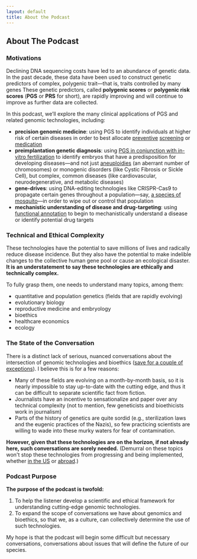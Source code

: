 ```yaml
---
layout: default
title: About the Podcast
---
```

## About The Podcast
### Motivations

Declining DNA sequencing costs have led to an abundance of genetic data. In the past decade, these data have been used to construct genetic predictors of complex, polygenic trait—that is, traits controlled by many genes These genetic predictors, called **polygenic scores** or **polygenic risk scores** (**PGS** or **PRS** for short), are rapidly improving and will continue to improve as further data are collected. 

In this podcast, we’ll explore the many clinical applications of PGS and related genomic technologies, including:

- **precision genomic medicine**: using PGS to identify individuals at higher risk of certain diseases in order to best allocate [preventive](https://www.biorxiv.org/content/10.1101/689935v1) [screening](https://www.biorxiv.org/content/10.1101/250712v1) or [medication](https://www.ncbi.nlm.nih.gov/pmc/articles/PMC2842298/)
- **preimplantation genetic diagnosis**: using [PGS in conjunction with in-vitro fertilization](https://www.sciencedirect.com/science/article/pii/S1769721219301016) to identify embryos that have a predisposition for developing diseases—and not just [aneuploidies](https://www.mayoclinic.org/tests-procedures/noninvasive-prenatal-testing/about/pac-20384574) (an aberrant number of chromosomes) or monogenic disorders (like Cystic Fibrosis or Sickle Cell), but complex, common diseases (like cardiovascular, neurodegenerative, and metabolic diseases)
- **gene-drives**: using DNA-editing technologies like CRISPR-Cas9 to propagate certain genes throughout a population—say, [a species of mosquito](https://www.nature.com/articles/nbt.4245)—in order to wipe out or control that population
- **mechanistic understanding of disease and drug-targeting**: using [functional annotation](https://www.ahajournals.org/doi/10.1161/CIRCGEN.118.002328) to begin to mechanistically understand a disease or identify potential drug targets

### Technical and Ethical Complexity

These technologies have the potential to save millions of lives and radically reduce disease incidence. But they also have the potential to make indelible changes to the collective human gene pool or cause an ecological disaster. **It is an understatement to say these technologies are ethically and technically complex.**

To fully grasp them, one needs to understand many topics, among them: 

- quantitative and population genetics (fields that are rapidly evolving)
- evolutionary biology
- reproductive medicine and embryology
- bioethics
- healthcare economics 
- ecology

### The State of the Conversation

There is a distinct lack of serious, nuanced conversations about the intersection of genomic technologies and bioethics ([save for a couple of exceptions](https://www.technologyreview.com/topic/rewriting-life/)). I believe this is for a few reasons:

- Many of these fields are evolving on a month-by-month basis, so it is nearly impossible to stay up-to-date with the cutting edge, and thus it can be difficult to separate scientific fact from fiction. 
- Journalists have an incentive to sensationalize and paper over any technical complexity (not to mention, few geneticists and bioethicists work in journalism)
- Parts of the history of genetics are quite sordid (e.g., sterilization laws and the eugenic practices of the Nazis), so few practicing scientists are willing to wade into these murky waters for fear of contamination.

**However, given that these technologies are on the horizon, if not already here, such conversations are sorely needed.** (Demurral on these topics won't stop these technologies from progressing and being implemented, whether [in the US](https://genomicprediction.com) or [abroad](https://www.technologyreview.com/s/612458/exclusive-chinese-scientists-are-creating-crispr-babies/).)

### Podcast Purpose

**The purpose of the podcast is twofold:** 
1. To help the listener develop a scientific and ethical framework for understanding cutting-edge genomic technologies.
2. To expand the scope of conversations we have about genomics and bioethics, so that we, as a culture, can collectively determine the use of such technologies.

My hope is that the podcast will begin some difficult but necessary conversations, conversations about issues that will define the future of our species. 
